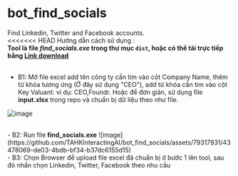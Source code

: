 # bot_find_socials
Find Linkedin, Twitter and Facebook accounts.<br>
<<<<<<< HEAD Hướng dẫn cách sử dụng :<br>
<strong>Tool là file <i>find_socials.exe</i> trong thư mục <code>dist</code>, hoặc có thể tải trực tiếp bằng <a href="https://drive.google.com/file/d/1WF5Olthd0qimgfHVq20MRG8B7ecHAlgF/view?usp=sharing">Link download </a></strong>
<br>
<br>
- B1: Mở file excel add tên công ty cần tìm vào cột Company Name, thêm từ khóa tương ứng (Ở đây sử dụng "CEO"), add từ khóa cần tìm vào cột Key Valuant: ví dụ: CEO,Foundr. Hoặc để đơn giản, sử dụng file <b>input.xlsx</b> trong repo và chuẩn bị dữ liệu theo như file.

![image](https://github.com/TAHKInteractingAI/bot_find_socials/assets/79317931/f7ba4585-eb3c-4883-b097-68d5be580c57)

<br>
- B2: Run file <b>find_socials.exe</b>
![image](https://github.com/TAHKInteractingAI/bot_find_socials/assets/79317931/43478069-de03-4bdb-bf34-b37dc6155d15)

<br>
- B3: Chọn Browser để upload file excel đã chuẩn bị ở bước 1 lên tool, sau đó nhấn chọn Linkedin, Twitter, Facebook theo nhu cầu<br>
